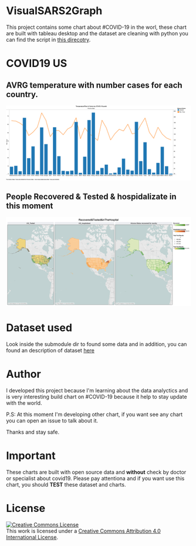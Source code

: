 # VisualSARS2Graph

This project contains some chart about #COVID-19 in the worl, these chart are built with tableau desktop and the dataset are cleaning with python
you can find the script in [this direcotry](src/pythoncvs-filter).

# COVID19 US

## AVRG temperature with number cases for each country.

![](subproject/covid19_us/PUB_TemperatureFilter&Contry_COVID-19-world.png)

## People Recovered & Tested & hospidalizate in this moment

![](subproject/covid19_us/Recovered&Tested&inTheHospital.png)


# Dataset used

Look inside the submodule dir to found some data and in addition, you can found an description of dataset [here](data/README.md)

# Author

I developed this project because I'm learning about the data analyctics and is very interesting build chart on #COVID-19 because it help to stay update with the world.

P.S: At this moment I'm developing other chart, if you want see any chart you can open an issue to talk about it.

Thanks and stay safe.

# Important

These charts are built with open source data and **without** check by doctor or specialist about covid19. Please pay attentiona and if you want use this chart, you should **TEST** these dataset and charts.

# License

<a rel="license" href="http://creativecommons.org/licenses/by/4.0/"><img alt="Creative Commons License" style="border-width:0" src="https://i.creativecommons.org/l/by/4.0/88x31.png" /></a><br />This work is licensed under a <a rel="license" href="http://creativecommons.org/licenses/by/4.0/">Creative Commons Attribution 4.0 International License</a>.